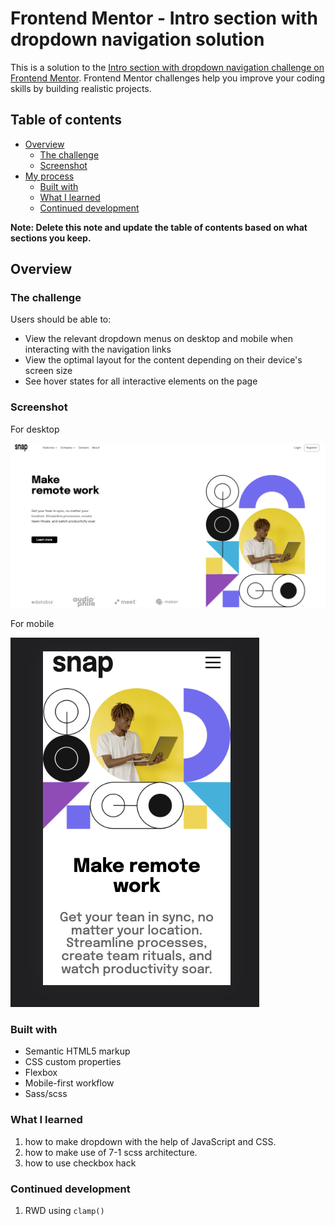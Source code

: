 # Frontend Mentor - Intro section with dropdown navigation solution

This is a solution to the [Intro section with dropdown navigation challenge on Frontend Mentor](https://www.frontendmentor.io/challenges/intro-section-with-dropdown-navigation-ryaPetHE5). Frontend Mentor challenges help you improve your coding skills by building realistic projects.

## Table of contents

-   [Overview](#overview)
    -   [The challenge](#the-challenge)
    -   [Screenshot](#screenshot)
-   [My process](#my-process)
    -   [Built with](#built-with)
    -   [What I learned](#what-i-learned)
    -   [Continued development](#continued-development)

**Note: Delete this note and update the table of contents based on what sections you keep.**

## Overview

### The challenge

Users should be able to:

-   View the relevant dropdown menus on desktop and mobile when interacting with the navigation links
-   View the optimal layout for the content depending on their device's screen size
-   See hover states for all interactive elements on the page

### Screenshot

For desktop

![solution_desktop](./solution_desktop.png)

For mobile

![solution_desktop](./solution_mobile.png)

### Built with

-   Semantic HTML5 markup
-   CSS custom properties
-   Flexbox
-   Mobile-first workflow
-   Sass/scss

### What I learned

1. how to make dropdown with the help of JavaScript and CSS.
2. how to make use of 7-1 scss architecture.
3. how to use checkbox hack

### Continued development

1. RWD using `clamp()`
